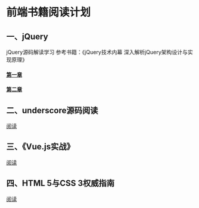 # 前端书籍阅读计划

## 一、jQuery
jQuery源码解读学习
参考书籍：《jQuery技术内幕 深入解析jQuery架构设计与实现原理》
#### [第一章](jQuery/content/第一章.md)
#### [第二章](jQuery/content/第二章.md)


## 二、underscore源码阅读
[阅读](underscore/underscore-1.8.3-analysis.js)


## 三、《Vue.js实战》
[阅读](vuejs实战/《vue.js实战》读书笔记.md)

## 四、HTML 5与CSS 3权威指南
[阅读](H5&C3/)